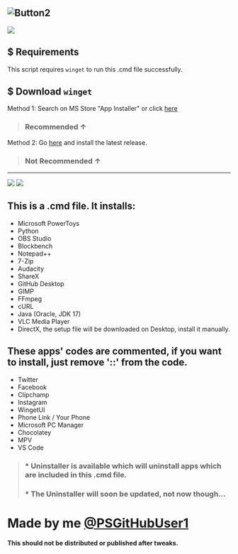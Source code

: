 
![Button2](https://user-images.githubusercontent.com/90406016/216652311-b187c43b-ac0c-4b35-a26c-b10dc6c49123.png)
----
![](https://img.shields.io/badge/Made%20by-PSGitHubUser1-blue)

## $ Requirements
 This script requires `winget` to run this .cmd file successfully.
 
 ## $ Download `winget`
 
 Method 1: Search on MS Store "App Installer" or click [here](https://apps.microsoft.com/store/detail/app-installer/9NBLGGH4NNS1) 
 > ### Recommended ↑
 
 Method 2: Go [here](https://github.com/microsoft/winget-cli/releases) and install the latest release. 
 > ### Not Recommended ↑
 
----------
![](https://img.shields.io/github/release-date/PSGitHubUser1/Windows-Essentials-Apps-Installer)
![](https://img.shields.io/github/v/release/PSGitHubUser1/Windows-Essentials-Apps-Installer?include_prereleases)

## This is a .cmd file. It installs:
 * Microsoft PowerToys
 * Python
 * OBS Studio
 * Blockbench
 * Notepad++
 * 7-Zip
 * Audacity
 * ShareX
 * GitHub Desktop
 * GIMP
 * FFmpeg
 * cURL
 * Java (Oracle, JDK 17)
 * VLC Media Player
 * DirectX, the setup file will be downloaded on Desktop, install it manually.
 ## These apps' codes are commented, if you want to install, just remove '::' from the code.
  * Twitter
  * Facebook
  * Clipchamp
  * Instagram
  * WingetUI
  * Phone Link / Your Phone
  * Microsoft PC Manager
  * Chocolatey
  * MPV
  * VS Code

 > ### * Uninstaller is available which will uninstall apps which are included in this .cmd file.
> ### * The Uninstaller will soon be updated, not now though...

# Made by me [@PSGitHubUser1](https://github.com/PSGitHubUser1)
#### This should not be distributed or published after tweaks.
